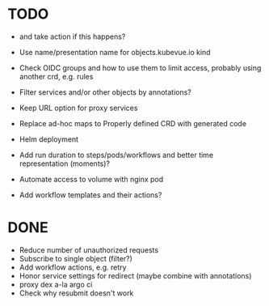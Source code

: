 # TODO

* and take action if this happens?

* Use name/presentation name for objects.kubevue.io kind
* Check OIDC groups and how to use them to limit access, probably using another crd, e.g. rules
* Filter services and/or other objects by annotations?
* Keep URL option for proxy services
* Replace ad-hoc maps to Properly defined CRD with generated code
* Helm deployment
* Add run duration to steps/pods/workflows and better time representation (moments)?
* Automate access to volume with nginx pod
* Add workflow templates and their actions?

# DONE

* Reduce number of unauthorized requests
* Subscribe to single object (filter?)
* Add workflow actions, e.g. retry
* Honor service settings for redirect (maybe combine with annotations)
* proxy dex a-la argo ci
* Check why resubmit doesn't work
